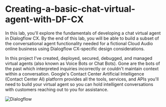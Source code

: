 # Creating-a-basic-chat-virtual-agent-with-DF-CX
In this lab, you'll explore the fundamentals of developing a chat virtual agent in Dialogflow CX. By the end of this lab, you will be able to build a subset of the conversational agent functionality needed for a fictional Cloud Audio online business using Dialogflow CX-specific design considerations.

In this project I've created, deployed, secured, debugged, and managed virtual agents (also known as Voice Bots or Chat Bots). Gone are the bots of the past which interpreted inquiries incorrectly or couldn't maintain context within a conversation. Google's Contact Center Artificial Intelligence (Contact Center AI) platform provides all the tools, services, and APIs you'll need to build your virtual agent so you can hold intelligent conversations with customers reaching out to you for assistance.

![Dialogflow](https://github.com/EslamFouadd/Creating-a-basic-chat-virtual-agent-with-DF-CX/assets/77150715/3f2d51fb-a754-4ffb-acd7-c6a3bbaba419)
